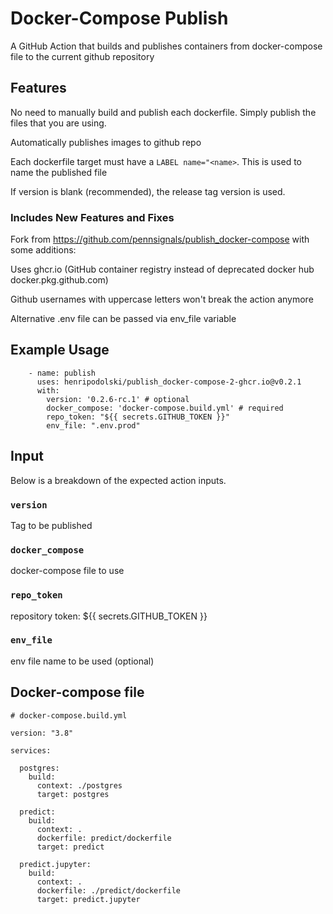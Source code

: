 # Docker-Compose Publish

A GitHub Action that builds and publishes containers from docker-compose file to the current github repository

## Features

No need to manually build and publish each dockerfile. Simply publish the files that you are using.

Automatically publishes images to github repo

Each dockerfile target must have a `LABEL name="<name>`. This is used to name the published file

If version is blank (recommended), the release tag version is used.

### Includes New Features and Fixes 
Fork from https://github.com/pennsignals/publish_docker-compose with some additions:

Uses ghcr.io (GitHub container registry instead of deprecated docker hub docker.pkg.github.com)

Github usernames with uppercase letters won't break the action anymore

Alternative .env file can be passed via env_file variable

## Example Usage
```
    - name: publish
      uses: henripodolski/publish_docker-compose-2-ghcr.io@v0.2.1
      with:
        version: '0.2.6-rc.1' # optional
        docker_compose: 'docker-compose.build.yml' # required
        repo_token: "${{ secrets.GITHUB_TOKEN }}"
        env_file: ".env.prod"
```

## Input

Below is a breakdown of the expected action inputs.

### `version`

Tag to be published


### `docker_compose`

docker-compose file to use

### `repo_token`

repository token: ${{ secrets.GITHUB_TOKEN }}

### `env_file`

env file name to be used (optional)

## Docker-compose file
```
# docker-compose.build.yml

version: "3.8"

services:

  postgres:
    build:
      context: ./postgres
      target: postgres

  predict:
    build:
      context: .
      dockerfile: predict/dockerfile
      target: predict

  predict.jupyter:
    build:
      context: .
      dockerfile: ./predict/dockerfile
      target: predict.jupyter
```

